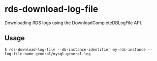 # rds-download-log-file

Downloading RDS logs using the DownloadCompleteDBLogFile API.

## Usage

```
$ rds-download-log-file --db-instance-identifier my-rds-instance --log-file-name general/mysql-general.log
```
